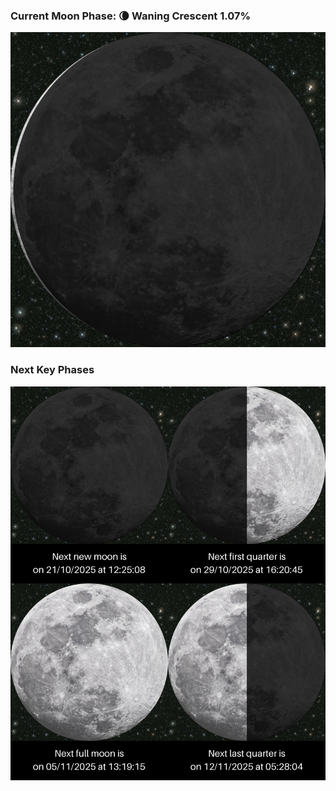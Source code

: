 ### Current Moon Phase: 🌘 Waning Crescent 1.07%
![Moon Phase](moonphase.png)
### Next Key Phases
![Gallery](gallery.png)